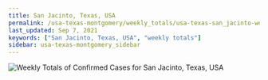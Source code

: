 ```yaml
---
title: San Jacinto, Texas, USA
permalink: /usa-texas-montgomery/weekly_totals/usa-texas-san_jacinto-weekly_totals.html
last_updated: Sep 7, 2021
keywords: ["San Jacinto, Texas, USA", "weekly totals"]
sidebar: usa-texas-montgomery_sidebar
---
```


![Weekly Totals of Confirmed Cases for San Jacinto, Texas, USA](/covid_tracker/images/graphs/usa-texas-san_jacinto-weekly_totals_graph.png)
